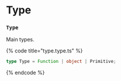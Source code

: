 # Type

### `Type`

Main types.

{% code title="type.type.ts" %}
```typescript
type Type = Function | object | Primitive;
```
{% endcode %}

